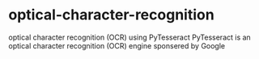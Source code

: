 # optical-character-recognition
optical character recognition (OCR) using PyTesseract 
PyTesseract is an optical character recognition (OCR) engine sponsered by Google
